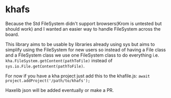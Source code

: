 # khafs
Because the Std FileSystem didn't support browsers(Krom is untested but should work) and I wanted an easier way to handle FileSystem across the board.

This library aims to be usable by libraries already using sys but aims to simplify using the FileSystem for new users so instead of having a File class and a FileSystem class we use one FileSystem class to do everything i.e. ` kha.FileSystem.getContent(pathToFile)` instead of ` sys.io.File.getContent(pathToFile)`.

For now if you have a kha project just add this to the khafile.js:
`await project.addProject('/path/to/khafs');`

Haxelib json will be added eventually or make a PR.
